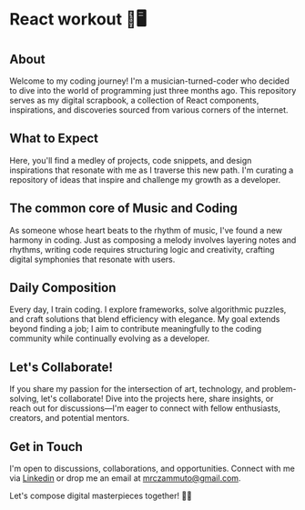 # React workout 🎵🖥️

## About
Welcome to my coding journey! I'm a musician-turned-coder who decided to dive into the world of programming just three months ago. This repository serves as my digital scrapbook, a collection of React components, inspirations, and discoveries sourced from various corners of the internet.

## What to Expect
Here, you'll find a medley of projects, code snippets, and design inspirations that resonate with me as I traverse this new path. I'm curating a repository of ideas that inspire and challenge my growth as a developer.

## The common core of Music and Coding
As someone whose heart beats to the rhythm of music, I've found a new harmony in coding. Just as composing a melody involves layering notes and rhythms, writing code requires structuring logic and creativity, crafting digital symphonies that resonate with users.

## Daily Composition
Every day, I train coding. I explore frameworks, solve algorithmic puzzles, and craft solutions that blend efficiency with elegance. My goal extends beyond finding a job; I aim to contribute meaningfully to the coding community while continually evolving as a developer.

## Let's Collaborate!
If you share my passion for the intersection of art, technology, and problem-solving, let's collaborate! Dive into the projects here, share insights, or reach out for discussions—I'm eager to connect with fellow enthusiasts, creators, and potential mentors.

## Get in Touch
I'm open to discussions, collaborations, and opportunities. Connect with me via [Linkedin](https://www.linkedin.com/in/marco-zammuto-aa5212253) or drop me an email at [mrczammuto@gmail.com](mailto:mrczammuto@gmail.com).

Let's compose digital masterpieces together! 🚀✨
